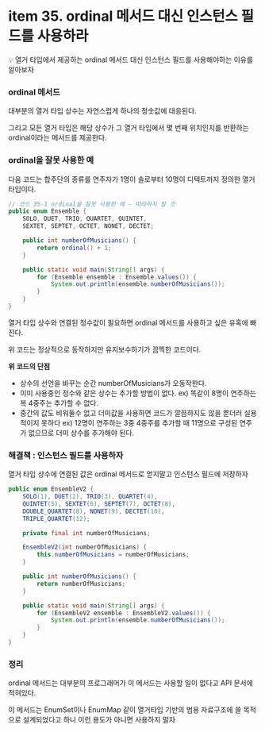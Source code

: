 # item 35. ordinal 메서드 대신 인스턴스 필드를 사용하라

<aside>
💡 열거 타입에서 제공하는 ordinal 메서드 대신 인스턴스 필드를 사용해야하는 이유를 알아보자

</aside>

### ordinal 메서드

대부분의 열거 타입 상수는 자연스럽게 하나의 정숫값에 대응된다.

그리고 모든 열거 타입은 해당 상수가 그 열거 타입에서 몇 번째 위치인지를 반환하는 ordinal이라는 메서드를 제공한다.

### ordinal을 잘못 사용한 예

다음 코드는 합주단의 종류를 연주자가 1명이 솔로부터 10명이 디텍트까지 정의한 열거 타입이다.

```java
// 코드 35-1 ordinal을 잘못 사용한 예 - 따라하지 말 것
public enum Ensemble {
    SOLO, DUET, TRIO, QUARTET, QUINTET,
    SEXTET, SEPTET, OCTET, NONET, DECTET;

    public int numberOfMusicians() {
        return ordinal() + 1;
    }

    public static void main(String[] args) {
        for (Ensemble ensemble : Ensemble.values()) {
            System.out.println(ensemble.numberOfMusicians());
        }
    }
}
```

열거 타입 상수와 연결된 정수값이 필요하면 ordinal 메서드를 사용하고 싶은 유혹에 빠진다.

위 코드는 정상적으로 동작하지만 유지보수하기가 끔찍한 코드이다.

**위 코드의 단점**

- 상수의 선언을 바꾸는 순간 numberOfMusicians가 오동작한다.
- 이미 사용중인 정수와 같은 상수는 추가할 방법이 없다. ex) 똑같이 8명이 연주하는 복 4중주는 추가할 수 없다.
- 중간의 값도 비워둘수 없고 더미값을 사용하면 코드가 깔끔하지도 않을 뿐더러 실용적이지 못하다 ex) 12명이 연주하는 3중 4중주를 추가할 때 11명으로 구성된 연주가 없으므로 더미 상수를 추가해야 된다.

### 해결책 : 인스턴스 필드를 사용하자

열거 타입 상수에 연결된 값은 ordinal 메서드로 얻지말고 인스턴스 필드에 저장하자

```java
public enum EnsembleV2 {
    SOLO(1), DUET(2), TRIO(3), QUARTET(4),
    QUINTET(5), SEXTET(6), SEPTET(7), OCTET(8),
    DOUBLE_QUARTET(8), NONET(9), DECTET(10),
    TRIPLE_QUARTET(12);

    private final int numberOfMusicians;

    EnsembleV2(int numberOfMusicians) {
        this.numberOfMusicians = numberOfMusicians;
    }

    public int numberOfMusicians() {
        return numberOfMusicians;
    }

    public static void main(String[] args) {
        for (EnsembleV2 ensemble : EnsembleV2.values()) {
            System.out.println(ensemble.numberOfMusicians());
        }
    }
}
```

### 정리

ordinal 메서드는 대부분의 프로그래머가 이 메서드는 사용할 일이 없다고 API 문서에 적혀있다.

이 메서드는 EnumSet이나 EnumMap 같이 열거타입 기반의 범용 자료구조에 쓸 목적으로 설계되었다고 하니 이런 용도가 아니면 사용하지 말자